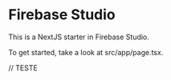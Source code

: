 # Firebase Studio

This is a NextJS starter in Firebase Studio.

To get started, take a look at src/app/page.tsx.

// TESTE

